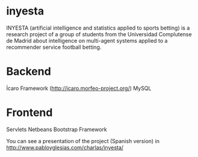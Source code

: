 inyesta
=======

INYESTA (artificial intelligence and statistics applied to sports betting) is a research project of a group of students from the Universidad Complutense de Madrid about intelligence on multi-agent systems applied to a recommender service football betting.


Backend
=======

Ícaro Framework (http://icaro.morfeo-project.org/)
MySQL


Frontend
=======

Servlets Netbeans
Bootstrap Framework

You can see a presentation of the project (Spanish version) in http://www.pabloyglesias.com/charlas/inyesta/
